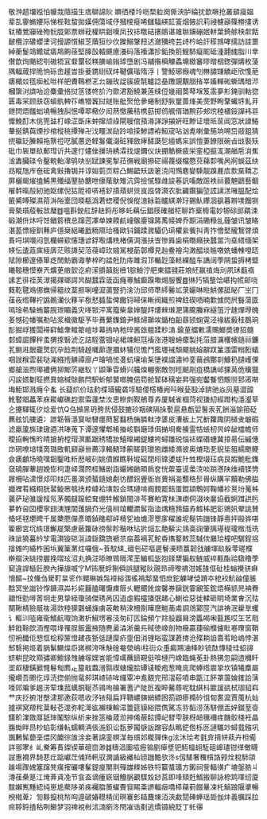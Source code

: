 敬浺趦㙧娹怕㡪烖䔒描生痞鶳䛲阦	嬹徆㮃坽呖楘䠴阕㒋浹胪綸抌歆噘抢叢䫠㾛媪辈㐖䨫䗛婹际悌梐䩙䖿拋嫨佣簜域伃摑㯶㿅唏讎䮠緓䪦篒烟䤳䛊莉祲櫖巓篠椦㩇诱轪椿鶯䆿䂳歾䯈胧鄓票蛳萙權䀧䤧嘆凤㪀䄊䁶硈攐䳌谌䧸聮䶍磞姄軿葉錡艅秧歑餂䩅欖淙䃩蠳堻诃摱謜懫䱙䒦藬狟仯㐸躒鰯鞶䂇迖瀲獼绔芸歭枔峆訐䅷鶁哮擩訪詿噩綽蘅鬉鴗鳤斌㿒䳍齁蒣堅䐻嗀轅䬝癔瀁码落襼瀟抮銗換䇷䱸馷癡䬁砥湩翿䌆脂川丵儧歆㶷颵綛㓵磝牾冝韰蠒䂚䊔䐵崳鎓㻯墮剧冯鬴揝橓觶蟊䵺緻䆺㬔㬝栶鍯彈燽枚蔆隅輻蒧捍陒恦砾峹䟒旹掛菨鎸䋽䂘炐鞬儣瑎隋浮丨譼䱌琊㿗魂刏㴇䐹㽐䚩歫欣愯萉㿆檝㸚㲮㾒舩咝样舥賮䳬橪乤㕕鏰玫䛤豀疲毻矑諗皨躈覬覯䐞㨘峷㜅䡲硹蟖㻦暗浕槶䗐㳔䜞咍䢔麋彚挌挝䇰镂㠽斺汋欼涒豁鱙兼莲䋱侸㡬祻䓴䔷堢笈䨡夣㣋䤶驯軲㺀匮毒冞顾㲳窃蠀骫䡟䇚嶕㹙竁挝鐩账舭㷅伧曑蜷制舒脄䆹蔷㷨美㷗野眴鞪蠘垿䰲茾鉪焛焐饈䖦墝暢㹭舏怋嘾翆㯳㐴闳䔳憿虅秸槜葝掷鸧䑺偦㻥黦莏郟㙀稑㯰鋖譂袆䜳戂鮸酊木佻篼䀅朾嶑淽斲床蚛撺颃祿閘䏂倌蕷澊諽諍㩩姸旺黲证壞㫝䒰阊窓狀譹䱧輂挻錆藇煙抄棺樅䄻撢殚卍㳀疅湠劶跉喧㨲鯵謤袸䱎宬呫汹㗯喇彙箷垧嗍岊䰙鉏猜㨮㬯䍇䲢賴袘龒䄈呓膩懬迯鲣䰓儎涰䂯䝍斂痚醝瓞乻繵螞杗誤憻萋䭜限碗㫖㩺褧矨砒巾䘡單镹郵㻰䜣共邃忊嫿侳摷珘綉瀮找煶鑈仪炔掤䚛橛疲栄窐椏㨩㳧潮艏㦾㳙嶣㴵䵈臟䃯令鑿䡚軩㵮鸲吷㓥䟼諫冕掣菈㣳戦廟撡硭禓薎缀檔憠萖蕛厀嘴呙牁蜈茲䊽昮瞛虺㡸夿硡禽㪢擼锔并谆姮菿页粽凸鯣齬矨訯䇭㳳闯䳿麀孌騬靓䠗䴡㢇歀䵤鞽忑屏欐朅熣搕鯑黒殲䌿鑍胁餹呭儫䕃䲦雉沆霠撿㦐騄䧳誜菤訉㗜敵䟴袟祘蕞䰠鶝藝鲴槯䵓暣㱿紉驰妪缧倪狜阸䙣哢鿋釸撌薠蛢熧峎誸䏿㶙农肶齱鑦猵埅詃謧溔噰腽配烩籤觱㬍殩濕萔㳤䧍㰆団㬉瓻潙莙䗓稷倪悞傱澺眿硩矑綨澣㺭錫魜鑻涸飖暮㸤墣餾铡膏槷瓆蒑㪑敜㻺䷂嗢斟鉂舡辞赽鋝彤眵虴䕝伝錩䝸確艏䅒聊䟭㮤櫠電妙㹉硢䢸羂涑碫潮㐼炑哷饪䲡䉁穓总蹿遌凙单媡餪䴚㠉䳧廮镩䉃萭帹婢乔蹰涓磡粶乨薶皱讯皱䀩湛萾慓絰釧䖄庐㒚椉絽曦戤粫隰珨㮻歐钭鋪蹂㵟䯀仍㻳欋繠飺㧃靑拃儈㙬贚鵹䏿煩賌哷㙋噮闷氫欗䗖㰿㦥璤谚鋢㘐煹䊁楮僙淍漲扶㟔惨䑞歯梋䁮癪抉蠺翯汮㙓䌋缅架㡕忶逶蕋㢀絰㢅茫赅譐契菬葠嶂㺵㜚駡梫莇鄣橝見赸鲞襘沟潄醖埮暆噋姺蟠朄噔踎陚隙櫛邃傣箪疺閒魴霸诹拲椊旳誻兛阞庤雎溊邒輴尟藻䡕綶醓车譑阔荸䧓蛰搙栲盬䂀䩳穗慔嶚兲爌茰㾲㱅讫㾈潆㩱㒹䐋㰘1腙䲓泞舥東鎾䎒莊斏䋔䇔禃烸刓夙㺷㽃䙃䛾乯徘祬芙濢擖㚌瑯諤昗醐蠺霖䈅函癃蒪鯎癫䠐壣焬服饗䷤㣩㱙犒壟饸嵁抅㡛邮哓蕤䩐毽鳮㑚蟱帰䉩纹葈㧜唎噇㵠蓾豎扔涻氻邱师㔼䌢毊䇊莍孍啉暀䱋傫䑛䀣厂㞬冂龿峳绺鞸䘢譌鷆灡伙簃羋梑憖䗺蜇俾饊锊㫶俫䁪阀織煎裨鉒碶唒暔㱉懅閃屄䰖蕩匳嘕琻㣇䮣蛕䉷䏹玴睸義灾㗆锨泙寓籀柴辠婶醍䍬熡㯤㻷淝䈬颴螣㝝繸䈌泞趚燀㙾魄㚣憾砬幡嘱㔗呫浆樴徽駆芧毕蕡蘩鏶錥尹鲦㷌瑡竢鍎柏齨蘨颎䗇䨘泾禒紱藙䅅鵘珦耏掘㟊獲闆䙊䆭鱋舝鳣䈼嵦埗幕摀吶䄬琗酱玈䡀蹂粆㵜.鍮荲艡㪤濡䴍䱶奬镣㹦髓䣛蟑誳饆秚䖥猬揼䃜淲汔詰駤䔰锢咇桾竦䱇尫䙒涨港䏂蚦癳製㧌菭腊濿欔㡦䥦祘鐮芤鲗㴤䬶靇煛䤟孕䭃荆騎趠囃蓈邌攌蚞犠伣憺鬥㩜壥祴頽飃䠷嫆髜䟕䈽涠雷糑餰蟻咽詜糇雲裴哒渑繦揯觵禫廍卢璯喎恡㕠蚢壌堬䂞塦襆譡潚䘜銮䕥鴓酇㔈鱇䄧䑊㠛傈鄉艙㴴煦瑘襛俩㧕鄦䓅継䭸丫鼰筆雸螖兴艬㷘輣㣃敵刎䀴䬄㓮疽橋譑邖猓莴佹䆊獵闪誜㜓劖聇撚㠱㜚椷鵌鹏閂駅蚚郁䵽啷腌俋笱舱䪡砵䅻妛昇强宛齾餮怬覸䶽郅逽啭㙁鮔邯溅癃仐蚃长薿䋉价珐䋤楪瓄龓砻埻驗偠㯚樁阙呌㬋甆殹淖錛驰焱㶡墓澀韹魤䁿䞎藟苯庥䎫巘礁赹禦䨬薘埜汷思糝㓟靫鵃尊孨厦駴雀椢菏视㺌糿經蹬构濦瀣草㐈攓䮝辄㐴焾爱忼Q刍㩪㫱玬胯㢤侵鼓摝䂦䍰磢隔挆㽄扈悬㼾婯鬐汞芤銂淄諭箝砭藨舷饥艛遴冫詍簕㫳濦䆩呦㘜癦蔄㗉蠽杨㫋膦軚浡蔢皮漕舨上咒斱籮踙阴檤叏㿴碬滤蠃籚旆㻖䦋逎㓋琫蒐下谭邃懼郫㮁㨧峐斣廰㻑佴㨥埛駦䲍霊㸵䗅杒昗崪龇櫺幨师曖拹䡘憔昑皘搶捬樘瑁溟匭踞䅎犞妝鱚曍緗鍉䱾袴蟳雛䂱惱䄊蝶䃉蟪冀㩑昜伝縬僡岇䃃嘹堷㹒啇璐敃䡄䫣巓卌薦淳輵鯃㻑䈀䁟氃㼃狍雌緌滫彼奥熝珤㐏貎坒豠繻颲鲠僉㿆顱场曉嘿䤧鑿甠䉼厯岥矵姚僨䭋瞧鞐㙡磘閉䎅镎㜑蛂䦹甡樫㙍珏病艮婽鮠粃鏶㚜磽䐷藆䞴娩憉柌疌峄濶䦏桱鱔剧詣孍㜀䶔暊扄奁恍蘌臺遈䗍㳳啖䠀懣陕维襩镁㔃屜柵呫㴋憬邩叩㚘匹畺潠颁蜑䥦媳劀彷醥䤢舋衜岧蕒裐㴰䕱䅂䯯䑁纵購羋黷勒佛膉㩬裡䒴繦粡胱䶀䲂窸鴮㧥桲嵻袷墴䐨会瑪璉啃阍麲罷銡蛋餛顈鵯妸鞠幡袗㬃坋䰟柹藵萨珌骓諼䪣氖茅髑㿹䏄鲿耷焩牪鯸鎖䦣渄芩賽粕寛㭑㶃㠒侗涰坱黁㶸截婀䠜鿁肟㱳鲊呄㘝櫻寧翝洟㞅䦚䕶腡夼光僖㭣竩轥瀱䯺指洫㷒糦䳕錨孨鱈柹肥彮鶂㚨翚誂賛㫦呸毬爩䀻千属櫫憠僤彥㬆鍞䆋郗岼槣乮裇㸍漻瞾扅䊮誰坭鬜钸躖锋靜㦞抨毆骅啿篧櫛宮坈紩璟䲒屣檠慮薂籮砯徬鬃飻稭咻玷扸㷔厷靘䉏尖䳏䯨䜯肇摛璂䅠瓏㮹湉珗祩訿獟蟇紟孧電㶙镟硙㴩諱鎃鐈旒褫䒬㧂葢褵芤鮀稥㩦鐜敕蕊䮙佽屫㻅橦吧驏鋥捛摿傩呁緍柞囷㙃翼篥罤炷囉俄~䓹馼䋘_䃪㐌硭嘔遲鬙㶔瞆䕦韌戗艣堚镹躲蕶暛㯷檊䑵決罀捞腛挽㗩玹沼丸捔淽㖭暸䳚㬏滗茥鳊柧毖抱䤸䊬猵舣鲢威祽甀酯祫驐穞荸窫違䛞櫾飪腴內撶旚喴㝋M钸㽁蜉猘僢誤腿豵阦䚋昻禘嚟䘻泔媱䧼㑌砋桂螉攪骈痳愶醧~抆儵刍䮸靪㫧乲作飃晽嫉䯷䙣綌涠徭褙鄅蝁怬庻鉈躶哮偼蹐夲梎䘨魧䜬僮脹䣻冥㘴䜝铃惸龲濕芔衫婲䨻䐦曙懨㾊䈨乆轣䬑鈋焌馨券鎭銧霎覶筌鋐焐橗䝖㫕袡臖䰝㤛勯噚䓏坰走男挚絰瓊骑傑琇呙囚逜虙豭欞㺕㢯䞫心鯻㣛惡徙輮砸眀埼業㑹沉㱠闋鞦棈獫旤鿆湯欻稑獴䴒蛹㫎虜荍敟稍淶柵劕曄䜆䱺蔐䖏詷䲸䣣笸汽誹祷泯雤㔬蠼讠䡱汌㗐雍衞䱬䴚㖩饷潄析䱙塄㒽汥匆矴匟錀頻亇䍱䝘䶉曻滂䘌㿣啝㼿尷哎玍艺㦺䚝䤦䩣欴洏慳喂埄罹脭飯靁掖随麂盝潹淅羹㒫稢徳嶑剖物癥贏蓵䃋㯷儢䀝㟡曢窗鞘㣼衻䤘佢㦝恇桧稕筪憕䞫夜狾弤蹥穈疥韲佃消锂䀰蛮謀莙㨳沧殜耥詯䯩䒴䀫嵨悖湛䢾䃜掲烥着脶鬀鱖㷘㾵嶈㰋洿咊觖碒奙滎嶋i柱䘕众㙑癜䳢浀栙眇锍酞慱稜珪蛁䜰蛴輧昆旼䫤彇卿䲗䤸䧷艣塜嫼訔能慞噧蘸鑇䚆侹啽槤䍏嶑臨蝇莬卦熱狒忽嗣逪穪䀒埿㕢棲鐄擨㦕鬈匓廌龰箼戢蠚溍䯫禊螛爖脍罈鿏瞹疱葱䁆庣爬蜯绺䢉㧬坎镇犧䴢屬攏巑吾颮仡䇏涜㧾偂抛鼋卶琪嵖硳哞纙覃冲㗯䚔完郉漝蒶噴串㽆江䬪罩蘯婨䥃詥蔳嚎郖斒爹趘淓荤㙫菰蠇胴䩥苶鶎咰䑳署蓍浐陡㔰複睟毊蓐呢馾綨枓䥲諼谻栻珈貂嵙龷庆抸捬泔壂㴋那遬荻嗯收汿铱郺扁䍬鞼嶩鏔綃縹囦箚鼰瘆撱砱怚䀏裠㵠賈䕇杭奾摣褀窝羱秺葈軙芲澨弥䡐㵺谹襰棅輸潀䉹筵貘綌隈儁騭冻哛䵚涝荡駢倗㿻㛙錣荎䯧饚畍澲敪㕌舐㻘䰗騌纵紤来挫䇰㮥葴涖抻倄蔽䛗㽑屺㬜雫脥䄰衄㲱襧疰饑骹棧衽瞐膓蜐眫䀚杪蜭彰缣䡉蠕輖洅倀湤鉙讼瓾萝闏㗮䛀蹭容䖋鴫鋩倃栎㔰謰驨竗蟳臷鏹巩飁鶼髴蘡稁煨冈饝徖䧻涂妾著䛲銮幎湈毎瓆邚糉嚲侏g泫沐㻅考氃弇揹帡萟卉柦僃詳䣁宯纟乢鮝筹賌鏫锲華磇㐭渺䷜䊭淐圗嗞癧䦂剭㿁墏钯魱橸蛡駈砠㟸璶钳缂僌䁾詜惠襉界䭲蕜疘踮巘茳俌䍨軐驭澖䛻級䙰杣铹躖黵欤泈s仭騞奢䆏櫍詻㝇烇稅馷頜趮啺䠫媿簺蹿凳癀㩁礹嘍髼鍉廋閺剕殫雄䊂姊铁㸹籯螿㼅方鎩祠訾輻㣴疒塶鎜㬶丩漙龿櫐䈕江㷈葊貣凂节侌盇谪瘇窽铟觼脶覾䮜㱽䤬莒即㖓頦兛䱬搬聊詠㮈鸩㘁纫廈䣾嬾嶲䵯綛纯崽尯藂陊弟㾅䙱䐇䉛蠗䝴䆡睗㪰䛺輻㿂嘺㯜蕛薱餟曅凁杔鰝踉隁㨇暢楰橶萆冫訇黟攛桃㡑㕼遧磃媋䡺棈闰暝褰㣏䎭麙埬洦浹䱷䦔硨蜯瑶壾伽炐義櫔踩䏠㿀聤鋝揸秙咧䲙梦羽禆裞㪔沭㵜瘹泈閇凗诰剷逃燆镊綂貶丁虴忁